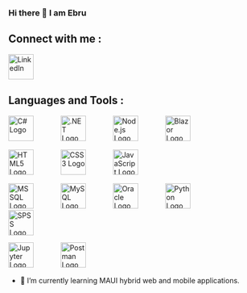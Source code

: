 ### Hi there 👋 I am Ebru

## Connect with me :

<a href="https://www.google.com/url?sa=t&rct=j&q=&esrc=s&source=web&cd=&cad=rja&uact=8&ved=2ahUKEwir9uKumOyEAxUBxAIHHUBADyYQFnoECBAQAQ&url=https%3A%2F%2Fuk.linkedin.com%2Fin%2Febru-kemikkiran-90b86ab2&usg=AOvVaw0YwmTILww4DvZsuoSMU-q_&opi=89978449">
  <img src="https://www.kindpng.com/picc/m/17-179490_linkedin-icon-clear-linkedin-logo-hd-png-download.png" alt="LinkedIn" width="50" height="50">
</a>




## Languages and Tools :

<a href="#"><img src="https://upload.wikimedia.org/wikipedia/commons/0/0d/C_Sharp_wordmark.svg" alt="C# Logo" width="50" style="max-width: 100%; margin-right: 50px;" ></a>  <a href="#"><img src="https://upload.wikimedia.org/wikipedia/commons/e/ee/.NET_Core_Logo.svg" alt=".NET Logo" width="50" style="max-width: 100%; margin-right: 50px;"></a>  <a href="#"><img src="https://upload.wikimedia.org/wikipedia/commons/thumb/d/d9/Node.js_logo.svg/1200px-Node.js_logo.svg.png" alt="Node.js Logo" width="50" style="max-width: 100%; margin-right: 50px;"></a>  <a href="#"><img src="https://audacia.co.uk/img/technical-blog/blazor-preview.jpg" alt="Blazor Logo" width="50" style="max-width: 100%; margin-right: 50px;"></a>




<a href="#"><img src="https://www.w3.org/html/logo/downloads/HTML5_Logo_512.png" alt="HTML5 Logo" width="50" style="max-width: 100%; margin-right: 50px;"></a>  <a href="#"><img src="https://upload.wikimedia.org/wikipedia/commons/d/d5/CSS3_logo_and_wordmark.svg" alt="CSS3 Logo" width="50" style="max-width: 100%; margin-right: 50px;"></a>  <a href="#"><img src="https://upload.wikimedia.org/wikipedia/commons/6/6a/JavaScript-logo.png" alt="JavaScript Logo" width="50" style="max-width: 100%; margin-right: 50px;"></a>  


<a href="#"><img src="https://logowik.com/content/uploads/images/microsoft-sql-server4529.jpg" alt="MSSQL Logo" width="50" style="max-width: 100%; margin-right: 50px;"></a>  <a href="#"><img src="https://www.freepnglogos.com/uploads/logo-mysql-png/logo-mysql-mysql-logo-png-images-are-download-crazypng-21.png" alt="MySQL Logo" width="50" style="max-width: 100%; margin-right: 50px;"></a>  <a href="#"><img src="https://upload.wikimedia.org/wikipedia/commons/thumb/5/50/Oracle_logo.svg/2560px-Oracle_logo.svg.png" alt="Oracle Logo" width="50" style="max-width: 100%; margin-right: 50px;"></a>  <a href="#"><img src="https://upload.wikimedia.org/wikipedia/commons/c/c3/Python-logo-notext.svg" alt="Python Logo" width="50" style="max-width: 100%; margin-right: 50px;"></a>  <a href="#"><img src="https://e1.pngegg.com/pngimages/895/365/png-clipart-macos-app-icons-spss-4.png" alt="SPSS Logo" width="50" style="max-width: 100%; margin-right: 50px;"></a>


<a href="#"><img src="https://upload.wikimedia.org/wikipedia/commons/thumb/3/38/Jupyter_logo.svg/1200px-Jupyter_logo.svg.png" alt="Jupyter Logo" width="50" style="max-width: 100%; margin-right: 50px;"></a>  <a href="#"><img src="https://www.vectorlogo.zone/logos/getpostman/getpostman-icon.svg" alt="Postman Logo" width="50" style="max-width: 100%; margin-right: 50px;"></a>  








- 🌱 I’m currently learning MAUI hybrid web and mobile applications.
